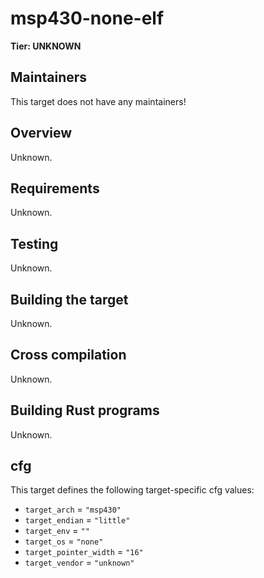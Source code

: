 # msp430-none-elf

**Tier: UNKNOWN**

## Maintainers
This target does not have any maintainers!

## Overview
Unknown.

## Requirements
Unknown.

## Testing
Unknown.

## Building the target
Unknown.

## Cross compilation
Unknown.

## Building Rust programs
Unknown.

## cfg
This target defines the following target-specific cfg values:
- `target_arch` = `"msp430"`
- `target_endian` = `"little"`
- `target_env` = `""`
- `target_os` = `"none"`
- `target_pointer_width` = `"16"`
- `target_vendor` = `"unknown"`

